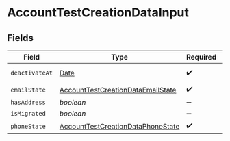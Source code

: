 # AccountTestCreationDataInput


## Fields

| Field                                                                                         | Type                                                                                          | Required                                                                                      | Description                                                                                   | Example                                                                                       |
| --------------------------------------------------------------------------------------------- | --------------------------------------------------------------------------------------------- | --------------------------------------------------------------------------------------------- | --------------------------------------------------------------------------------------------- | --------------------------------------------------------------------------------------------- |
| `deactivateAt`                                                                                | [Date](https://developer.mozilla.org/en-US/docs/Web/JavaScript/Reference/Global_Objects/Date) | :heavy_check_mark:                                                                            | N/A                                                                                           | 2017-07-21T17:32:28Z                                                                          |
| `emailState`                                                                                  | [AccountTestCreationDataEmailState](../../models/shared/accounttestcreationdataemailstate.md) | :heavy_check_mark:                                                                            | N/A                                                                                           | unverified                                                                                    |
| `hasAddress`                                                                                  | *boolean*                                                                                     | :heavy_minus_sign:                                                                            | N/A                                                                                           | true                                                                                          |
| `isMigrated`                                                                                  | *boolean*                                                                                     | :heavy_minus_sign:                                                                            | N/A                                                                                           | true                                                                                          |
| `phoneState`                                                                                  | [AccountTestCreationDataPhoneState](../../models/shared/accounttestcreationdataphonestate.md) | :heavy_check_mark:                                                                            | N/A                                                                                           | verified                                                                                      |